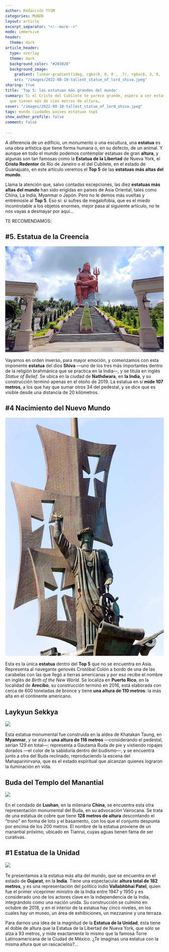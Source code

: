 ```yaml
---
author: Redacción TYSM
categories: MUNDO
layout: article
excerpt_separator: "<!--more-->"
mode: immersive
header:
  theme: dark
article_header:
  type: overlay
  theme: dark
  background_color: "#203028"
  background_image:
    gradient: linear-gradient(1deg, rgba(0, 0, 0 , .7), rgba(8, 3, 8, .9))
    src: "/images/2022-08-10-tallest_statue_of_lord_shiva.jpeg"
sharing: true
title: 'Top 5: las estatuas más grandes del mundo'
summary: Si el Cristo del Cubilete te parece grande, espera a ver estas construcciones
  que tienen más de cien metros de altura…
cover: "/images/2022-08-10-tallest_statue_of_lord_shiva.jpeg"
tags: mundo ciudades paises estatuas top5
show_author_profile: false
comment: false

---
```

A diferencia de un edificio, un monumento o una escultura, una **estatua** es una obra artística que tiene forma humana o, en su defecto, de un animal. Y aunque en todo el mundo podemos contemplar estatuas de gran **altura**, y algunas son tan famosas como la **Estatua de la Libertad** de Nueva York, el **Cristo Redentor** de Río de Janeiro o el del Cubilete, en el estado de Guanajuato, en este artículo veremos el **Top 5** de las **estatuas** **más altas del mundo**.

Llama la atención que, salvo contadas excepciones, las diez **estatuas más altas del mundo** han sido erigidas en países de Asia Oriental, tales como China, La India, Myanmar o Japón. Pero no le demos más vueltas y entrémosle al **Top 5**. Eso sí: si sufres de megalofobia, que es el miedo incontrolable a los objetos enormes, mejor pasa al siguiente artículo, no te nos vayas a desmayar por aquí…

TE RECOMENDAMOS:

## #5. Estatua de la Creencia

![](/images/2022-08-10-belief1.jpg)

Vayamos en orden inverso, para mayor emoción, y comenzamos con esta imponente **estatua** del dios **Shiva** —uno de los tres más importantes dentro de la religión brahmánica que se practica en la India—, y se titula en inglés _Statue of Belief_. Se ubica en la ciudad de **Nathdwara**, en **la India**, y su construcción terminó apenas en el otoño de 2019. La estatua en sí **mide 107 metros**, a los que hay que sumar otros 34 del pedestal, y se dice que es visible desde una distancia de 20 kilómetros.

## #4 Nacimiento del Nuevo Mundo

![](/images/2022-08-10-statue-5032604_1920.jpeg)

Esta es la única **estatua** dentro del **Top 5** que no se encuentra en Asia. Representa al navegante genovés Cristóbal Colón a bordo de una de las carabelas con las que llegó a tierras americanas y por eso recibe el nombre en inglés de _Birth of the New World_. Se localiza en **Puerto Rico**, en la localidad de **Arecibo**, su construcción terminó en 2016, está elaborada con cerca de 600 toneladas de bronce y tiene **una altura de 110 metros**: la más alta en el continente americano.

## Laykyun Sekkya

![](https://upload.wikimedia.org/wikipedia/commons/thumb/1/13/%E1%80%99%E1%80%AF%E1%80%B6%E1%80%9B%E1%80%BD%E1%80%AC%E1%80%99%E1%80%BC%E1%80%AD%E1%80%AF%E1%80%B7%E1%80%99%E1%80%BE_%E1%80%9B%E1%80%95%E1%80%BA%E1%80%90%E1%80%B1%E1%80%AC%E1%80%BA%E1%80%99%E1%80%B0%E1%80%98%E1%80%AF%E1%80%9B%E1%80%AC%E1%80%B8%E1%80%80%E1%80%BC%E1%80%AE%E1%80%B8.jpg/576px-%E1%80%99%E1%80%AF%E1%80%B6%E1%80%9B%E1%80%BD%E1%80%AC%E1%80%99%E1%80%BC%E1%80%AD%E1%80%AF%E1%80%B7%E1%80%99%E1%80%BE_%E1%80%9B%E1%80%95%E1%80%BA%E1%80%90%E1%80%B1%E1%80%AC%E1%80%BA%E1%80%99%E1%80%B0%E1%80%98%E1%80%AF%E1%80%9B%E1%80%AC%E1%80%B8%E1%80%80%E1%80%BC%E1%80%AE%E1%80%B8.jpg)

Esta estatua monumental fue construida en la aldea de Khatakan Taung, en **Myanmar**, y se alza a **una altura de 116 metros** —considerando el pedestal, serían 129 en total—; representa a Gautama Buda de pie y vistiendo ropajes dorados —el color de la sabiduría dentro del budismo—, y se encuentra junto a otra del Buda reclinado, reproduciendo la escena del Mahaparinirvana, que es el estado espiritual que alcanzan quienes lograron la iluminación en vida.

## Buda del Templo del Manantial

![](https://upload.wikimedia.org/wikipedia/commons/thumb/1/14/%E6%B2%B3%E5%8D%97%E4%B8%AD%E5%8E%9F%E5%A4%A7%E4%BD%9B_-_panoramio.jpg/1024px-%E6%B2%B3%E5%8D%97%E4%B8%AD%E5%8E%9F%E5%A4%A7%E4%BD%9B_-_panoramio.jpg)

En el condado de **Lushan**, en la milenaria **China**, se encuentra esta otra representación monumental del Buda, en su advocación Vairocana. Se trata de una estatua de cobre que tiene **128 metros de altura** descontando el "trono" en forma de loto y el basamento, con los que el conjunto despunta por encima de los 200 metros. El nombre de la estatua proviene de un manantial próximo, ubicado en Tianrui, cuyas aguas tienen fama de ser curativas.

## #1 Estatua de la Unidad

![](https://upload.wikimedia.org/wikipedia/commons/thumb/0/07/Statue_of_Unity.jpg/682px-Statue_of_Unity.jpg)

Te presentamos a la estatua más alta del mundo, que se encuentra en el estado de **Gujarat**, en la **India**. Tiene una espectacular **altura total de 182 metros**, y es una representación del político indio **Vallabhbhai Patel**, quien fue el primer viceprimer ministro de la India entre 1947 y 1950 y es considerado uno de los actores clave en la independencia de la India, integrándolo como una nación unida. Su construcción se culminó en octubre de 2018, y en el interior de la estatua hay cinco niveles, en los cuales hay un museo, un área de exhibiciones, un mezzanine y una terraza.

Para darnos una idea de la magnitud de la **Estatua de la Unidad**, ésta tiene el doble de altura que la Estatua de la Libertad de Nueva York, que sólo se alza a 93 metros, y mide exactamente lo mismo que la famosa Torre Latinoamericana de la Ciudad de México. ¿Te imaginas una estatua con la misma altura que un rascacielos?…